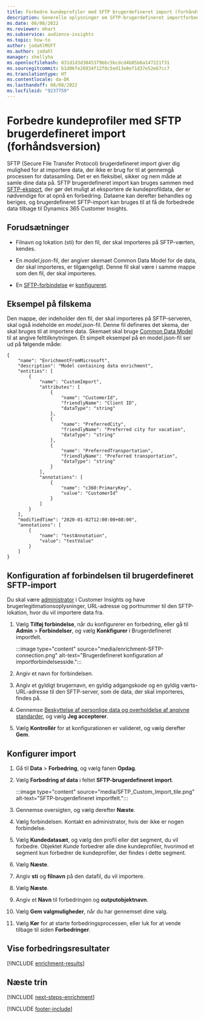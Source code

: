 ```yaml
---
title: Forbedre kundeprofiler med SFTP brugerdefineret import (forhåndsversion)
description: Generelle oplysninger om SFTP-brugerdefineret importforbedring.
ms.date: 08/08/2022
ms.reviewer: mhart
ms.subservice: audience-insights
ms.topic: how-to
author: jodahlMSFT
ms.author: jodahl
manager: shellyha
ms.openlocfilehash: 831d1d3d3045379bbc5bcdcd4b05b8a147221f31
ms.sourcegitcommit: b1d06fe26934f12f0c5ed13e8ef1d37e52e67cc7
ms.translationtype: HT
ms.contentlocale: da-DK
ms.lasthandoff: 08/08/2022
ms.locfileid: "9237759"
---
```

# <a name="enrich-customer-profiles-with-sftp-custom-import-preview"></a>Forbedre kundeprofiler med SFTP brugerdefineret import (forhåndsversion)

SFTP (Secure File Transfer Protocol) brugerdefineret import giver dig mulighed for at importere data, der ikke er brug for til at gennemgå processen for datasamling. Det er en fleksibel, sikker og nem måde at samle dine data på. SFTP brugerdefineret import kan bruges sammen med [SFTP-eksport](export-sftp.md), der gør det muligt at eksportere de kundeprofildata, der er nødvendige for at opnå en forbedring. Dataene kan derefter behandles og beriges, og brugerdefineret SFTP-import kan bruges til at få de forbedrede data tilbage til Dynamics 365 Customer Insights.

## <a name="prerequisites"></a>Forudsætninger

- Filnavn og lokation (sti) for den fil, der skal importeres på SFTP-værten, kendes.

- En *model.json*-fil, der angiver skemaet Common Data Model for de data, der skal importeres, er tilgængeligt. Denne fil skal være i samme mappe som den fil, der skal importeres.

- En [SFTP-forbindelse](connections.md) er [konfigureret](#configure-the-connection-for-sftp-custom-import).

## <a name="file-schema-example"></a>Eksempel på filskema

Den mappe, der indeholder den fil, der skal importeres på SFTP-serveren, skal også indeholde en *model.json*-fil. Denne fil defineres det skema, der skal bruges til at importere data. Skemaet skal bruge [Common Data Model](/common-data-model/) til at angive felttilknytningen. Et simpelt eksempel på en model.json-fil ser ud på følgende måde:

```
{
    "name": "EnrichmentFromMicrosoft",
    "description": "Model containing data enrichment",
    "entities": [
        {
            "name": "CustomImport",
            "attributes": [
                {
                    "name": "CustomerId",
                    "friendlyName": "Client ID",
                    "dataType": "string"
                },
                {
                    "name": "PreferredCity",
                    "friendlyName": "Preferred city for vacation",
                    "dataType": "string"
                },
                {
                    "name": "PreferredTransportation",
                    "friendlyName": "Preferred transportation",
                    "dataType": "string"
                }
            ],
            "annotations": [
                {
                    "name": "c360:PrimaryKey",
                    "value": "CustomerId"
                }
            ]
        }
    ],
    "modifiedTime": "2020-01-02T12:00:00+08:00",
    "annotations": [
        {
            "name": "testAnnotation",
            "value": "testValue"
        }
    ]
}
```

## <a name="configure-the-connection-for-sftp-custom-import"></a>Konfiguration af forbindelsen til brugerdefineret SFTP-import

Du skal være [administrator](permissions.md#admin) i Customer Insights og have brugerlegitimationsoplysninger, URL-adresse og portnummer til den SFTP-lokation, hvor du vil importere data fra.

1. Vælg **Tilføj forbindelse**, når du konfigurerer en forbedring, eller gå til **Admin** > **Forbindelser**, og vælg **Konkfigurer** i Brugerdefineret importfelt.

   :::image type="content" source="media/enrichment-SFTP-connection.png" alt-text="Brugerdefineret konfiguration af importforbindelsesside.":::

1. Angiv et navn for forbindelsen.

1. Angiv et gyldigt brugernavn, en gyldig adgangskode og en gyldig værts-URL-adresse til den SFTP-server, som de data, der skal importeres, findes på.

1. Gennemse [Beskyttelse af personlige data og overholdelse af angivne standarder](connections.md#data-privacy-and-compliance), og vælg **Jeg accepterer**.

1. Vælg **Kontrollér** for at konfigurationen er valideret, og vælg derefter **Gem**.

## <a name="configure-the-import"></a>Konfigurer import

1. Gå til **Data** > **Forbedring**, og vælg fanen **Opdag**.

1. Vælg **Forbedring af data** i feltet **SFTP-brugerdefineret import**.

   :::image type="content" source="media/SFTP_Custom_Import_tile.png" alt-text="SFTP-brugerdefineret importfelt.":::

1. Gennemse oversigten, og vælg derefter **Næste**.

1. Vælg forbindelsen. Kontakt en administrator, hvis der ikke er nogen forbindelse.

1. Vælg **Kundedatasæt**, og vælg den profil eller det segment, du vil forbedre. Objektet *Kunde* forbedrer alle dine kundeprofiler, hvorimod et segment kun forbedrer de kundeprofiler, der findes i dette segment.

1. Vælg **Næste**.

1. Angiv **sti** og **filnavn** på den datafil, du vil importere.

1. Vælg **Næste**.

1. Angiv et **Navn** til forbedringen og **outputobjektnavn**.

1. Vælg **Gem valgmuligheder**, når du har gennemset dine valg.

1. Vælg **Kør** for at starte forbedringsprocessen, eller luk for at vende tilbage til siden **Forbedringer**.

## <a name="view-enrichment-results"></a>Vise forbedringsresultater

[!INCLUDE [enrichment-results](includes/enrichment-results.md)]

## <a name="next-steps"></a>Næste trin

[!INCLUDE [next-steps-enrichment](includes/next-steps-enrichment.md)]

[!INCLUDE [footer-include](includes/footer-banner.md)]

